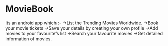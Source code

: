 # MovieBook
Its an android app which :-
->List the Trending Movies Worldwide.
->Book your movie tickets
->Save your details by creating your own profile
->Add movies to your favourite’s list
->Search your favourite movies
->Get detailed information of movies.

